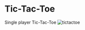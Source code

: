 # Tic-Tac-Toe
Single player Tic-Tac-Toe
![tictactoe](https://user-images.githubusercontent.com/101353589/157727816-cea3e317-e877-4506-9824-ee3cbd659233.png)

